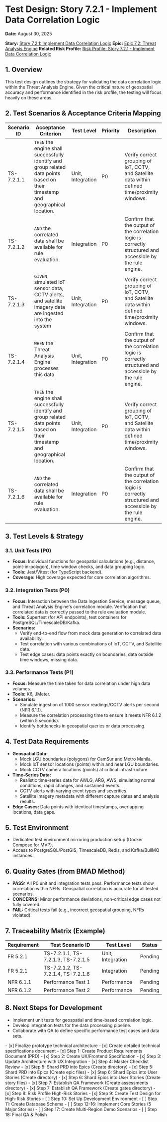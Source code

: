 # Test Design: Story 7.2.1 - Implement Data Correlation Logic

**Date:** August 30, 2025

**Story:** [Story 7.2.1: Implement Data Correlation Logic](docs/stories/story-7.2.1-implement-data-correlation-logic.md)
**Epic:** [Epic 7.2: Threat Analysis Engine](docs/epics/epic-7.2-threat-analysis-engine.md)
**Related Risk Profile:** [Risk Profile: Story 7.2.1 - Implement Data Correlation Logic](docs/qa/assessments/epic-7.2.story-7.2.1-risk-profile-20250830.md)

## 1. Overview

This test design outlines the strategy for validating the data correlation logic within the Threat Analysis Engine. Given the critical nature of geospatial accuracy and performance identified in the risk profile, the testing will focus heavily on these areas.

## 2. Test Scenarios & Acceptance Criteria Mapping

| Scenario ID | Acceptance Criterion | Test Level | Priority | Description |
|---|---|---|---|---|
| TS-7.2.1.1 | `THEN` the engine shall successfully identify and group related data points based on their timestamp and geographical location. | Unit, Integration | P0 | Verify correct grouping of IoT, CCTV, and Satellite data within defined time/proximity windows. |
| TS-7.2.1.2 | `AND` the correlated data shall be available for rule evaluation. | Integration | P0 | Confirm that the output of the correlation logic is correctly structured and accessible by the rule engine. |
| TS-7.2.1.3 | `GIVEN` simulated IoT sensor data, CCTV alerts, and satellite imagery data are ingested into the system | Unit, Integration | P0 | Verify correct grouping of IoT, CCTV, and Satellite data within defined time/proximity windows. |
| TS-7.2.1.4 | `WHEN` the Threat Analysis Engine processes this data | Unit, Integration | P0 | Confirm that the output of the correlation logic is correctly structured and accessible by the rule engine. |
| TS-7.2.1.5 | `THEN` the engine shall successfully identify and group related data points based on their timestamp and geographical location. | Unit, Integration | P0 | Verify correct grouping of IoT, CCTV, and Satellite data within defined time/proximity windows. |
| TS-7.2.1.6 | `AND` the correlated data shall be available for rule evaluation. | Integration | P0 | Confirm that the output of the correlation logic is correctly structured and accessible by the rule engine. |

## 3. Test Levels & Strategy

### 3.1. Unit Tests (P0)
- **Focus:** Individual functions for geospatial calculations (e.g., distance, point-in-polygon), time window checks, and data grouping logic.
- **Tools:** Jest/Vitest (for TypeScript backend).
- **Coverage:** High coverage expected for core correlation algorithms.

### 3.2. Integration Tests (P0)
- **Focus:** Interaction between the Data Ingestion Service, message queue, and Threat Analysis Engine's correlation module. Verification that correlated data is correctly passed to the rule evaluation module.
- **Tools:** Supertest (for API endpoints), test containers for PostgreSQL/TimescaleDB/Kafka.
- **Scenarios:**
    -   Verify end-to-end flow from mock data generation to correlated data availability.
    -   Test correlation with various combinations of IoT, CCTV, and Satellite data.
    -   Test edge cases: data points exactly on boundaries, data outside time windows, missing data.

### 3.3. Performance Tests (P1)
- **Focus:** Measure the time taken for data correlation under high data volumes.
- **Tools:** K6, JMeter.
- **Scenarios:**
    -   Simulate ingestion of 1000 sensor readings/CCTV alerts per second (NFR 6.1.1).
    -   Measure the correlation processing time to ensure it meets NFR 6.1.2 (within 5 seconds).
    -   Identify bottlenecks in geospatial queries or data processing.

## 4. Test Data Requirements

-   **Geospatial Data:**
    -   Mock LGU boundaries (polygons) for CamSur and Metro Manila.
    -   Mock IoT sensor locations (points) within and near LGU boundaries.
    -   Mock CCTV camera locations (points) at critical infrastructure.
-   **Time-Series Data:**
    -   Realistic time-series data for AWLG, ARG, AWS, simulating normal conditions, rapid changes, and sustained events.
    -   CCTV alerts with varying event types and severities.
    -   Satellite imagery metadata with different capture dates and analysis results.
-   **Edge Cases:** Data points with identical timestamps, overlapping locations, data gaps.

## 5. Test Environment

-   Dedicated test environment mirroring production setup (Docker Compose for MVP).
-   Access to PostgreSQL/PostGIS, TimescaleDB, Redis, and Kafka/BullMQ instances.

## 6. Quality Gates (from BMAD Method)

-   **PASS:** All P0 unit and integration tests pass. Performance tests show correlation within NFRs. Geospatial correlation is accurate for all tested scenarios.
-   **CONCERNS:** Minor performance deviations, non-critical edge cases not fully covered.
-   **FAIL:** Critical tests fail (e.g., incorrect geospatial grouping, NFRs violated).

## 7. Traceability Matrix (Example)

| Requirement | Test Scenario ID | Test Level | Status |
|---|---|---|---|
| FR 5.2.1 | TS-7.2.1.1, TS-7.2.1.3, TS-7.2.1.5 | Unit, Integration | Pending |
| FR 5.2.1 | TS-7.2.1.2, TS-7.2.1.4, TS-7.2.1.6 | Integration | Pending |
| NFR 6.1.1 | Performance Test 1 | Performance | Pending |
| NFR 6.1.2 | Performance Test 2 | Performance | Pending |

## 8. Next Steps for Development

-   Implement unit tests for geospatial and time-based correlation logic.
-   Develop integration tests for the data processing pipeline.
-   Collaborate with QA to define specific performance test cases and data sets.
</content>
<task_progress>
- [x] Finalize prototype technical architecture
- [x] Create detailed technical specifications document
- [x] Step 1: Create Product Requirements Document (PRD)
- [x] Step 2: Create UX/Frontend Specification
- [x] Step 3: Update Architecture with UX Integration
- [x] Step 4: Master Checklist Review
- [x] Step 5: Shard PRD into Epics (Create directory)
- [x] Step 5: Shard PRD into Epics (Create epic files)
- [x] Step 6: Shard Epics into User Stories (Create directory)
- [x] Step 6: Shard Epics into User Stories (Create story files)
- [x] Step 7: Establish QA Framework (Create assessments directory)
- [x] Step 7: Establish QA Framework (Create gates directory)
- [x] Step 8: Risk Profile High-Risk Stories
- [x] Step 9: Create Test Design for High-Risk Stories
- [ ] Step 10: Set Up Development Environment
- [ ] Step 11: Create Database Schema
- [ ] Step 12-16: Implement Core Stories (5 Major Stories)
- [ ] Step 17: Create Multi-Region Demo Scenarios
- [ ] Step 18: Final QA & Polish
</task_progress>
